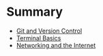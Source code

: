 # Summary

* [Git and Version Control](intro_git.md)
* [Terminal Basics](Terminal.md)
* [Networking and the Internet](networking_01.md)
